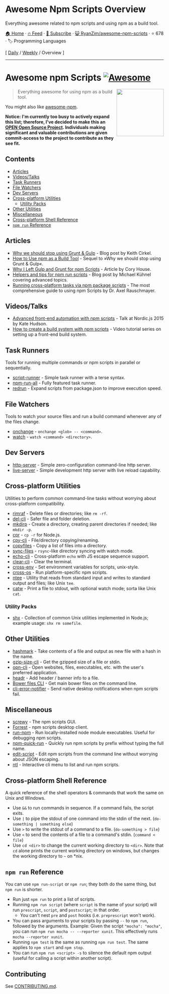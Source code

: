 # Awesome Npm Scripts Overview

Everything awesome related to npm scripts and using npm as a build tool.

[🏠 Home](/README.md) · [🔥 Feed](https://www.trackawesomelist.com/RyanZim/awesome-npm-scripts/rss.xml) · [📮 Subscribe](https://trackawesomelist.us17.list-manage.com/subscribe?u=d2f0117aa829c83a63ec63c2f&id=36a103854c) · [😺 RyanZim/awesome-npm-scripts](https://github.com/RyanZim/awesome-npm-scripts) · ⭐ 678 · 🏷️ Programming Languages

[ [Daily](/content/RyanZim/awesome-npm-scripts/README.md) / [Weekly](/content/RyanZim/awesome-npm-scripts/week/README.md) / Overview ]

---

<!--lint ignore awesome-heading-->

# Awesome npm Scripts [![Awesome](https://awesome.re/badge.svg)](https://awesome.re)

[<img src="https://github.com/RyanZim/awesome-npm-scripts/raw/master/npm-logo.png" align="right" width="150">](https://www.npmjs.com)

> Everything awesome for using npm as a build tool.

You might also like [awesome-npm](https://github.com/sindresorhus/awesome-npm).

**Notice: I'm currently too busy to actively expand this list; therefore, I've decided to make this an [OPEN Open Source Project](http://openopensource.github.io/). Individuals making significant and valuable contributions are given commit-access to the project to contribute as they see fit.**

## Contents

<!-- START doctoc generated TOC please keep comment here to allow auto update -->

<!-- DON'T EDIT THIS SECTION, INSTEAD RE-RUN doctoc TO UPDATE -->

*   [Articles](#articles)
*   [Videos/Talks](#videostalks)
*   [Task Runners](#task-runners)
*   [File Watchers](#file-watchers)
*   [Dev Servers](#dev-servers)
*   [Cross-platform Utilities](#cross-platform-utilities)
    *   [Utility Packs](#utility-packs)
*   [Other Utilities](#other-utilities)
*   [Miscellaneous](#miscellaneous)
*   [Cross-platform Shell Reference](#cross-platform-shell-reference)
*   [`npm run` Reference](#npm-run-reference)

<!-- END doctoc generated TOC please keep comment here to allow auto update -->

## Articles

*   [Why we should stop using Grunt & Gulp](https://www.keithcirkel.co.uk/why-we-should-stop-using-grunt/) - Blog post by Keith Cirkel.
*   [How to Use npm as a Build Tool](https://www.keithcirkel.co.uk/how-to-use-npm-as-a-build-tool/) - Sequel to »Why we should stop using Grunt & Gulp«.
*   [Why I Left Gulp and Grunt for npm Scripts](https://medium.freecodecamp.com/why-i-left-gulp-and-grunt-for-npm-scripts-3d6853dd22b8) -  Article by Cory House.
*   [Helpers and tips for npm run scripts](http://michael-kuehnel.de/tooling/2018/03/22/helpers-and-tips-for-npm-run-scripts.html) - Blog post by Michael Kühnel covering advanced topics.
*   [Running cross-platform tasks via npm package scripts](https://exploringjs.com/nodejs-shell-scripting/ch_package-scripts.html) - The most comprehensive guide to using npm Scripts by Dr. Axel Rauschmayer.

## Videos/Talks

*   [Advanced front-end automation with npm scripts](https://www.youtube.com/watch?v=0RYETb9YVrk) - Talk at Nordic.js 2015 by Kate Hudson.
*   [How to create a build system with npm scripts](http://www.penta-code.com/how-to-create-a-build-system-with-npm-scripts/) - Video tutorial series on setting up a front-end build system.

## Task Runners

Tools for running multiple commands or npm scripts in parallel or sequentially.

*   [script-runner](https://github.com/paulpflug/script-runner) - Simple task runner with a terse syntax.
*   [npm-run-all](https://github.com/mysticatea/npm-run-all) - Fully featured task runner.
*   [redrun](https://github.com/coderaiser/redrun) - Expand scripts from package.json to improve execution speed.

## File Watchers

Tools to watch your source files and run a build command whenever any of the files change.

*   [onchange](https://github.com/Qard/onchange) - `onchange <glob> -- <command>`.
*   [watch](https://github.com/mikeal/watch) - `watch <command> <directory>`.

## Dev Servers

*   [http-server](https://github.com/indexzero/http-server) - Simple zero-configuration command-line http server.
*   [live-server](https://github.com/tapio/live-server) - Simple development http server with live reload capability.

## Cross-platform Utilities

Utilities to perform common command-line tasks without worrying about cross-platform compatibility.

*   [rimraf](https://github.com/isaacs/rimraf) - Delete files or directories; like `rm -rf`.
*   [del-cli](https://github.com/sindresorhus/del-cli) - Safer file and folder deletion.
*   [mkdirp](https://github.com/substack/node-mkdirp) - Create a directory, creating parent directories if needed; like `mkdir -p`.
*   [cpr](https://github.com/davglass/cpr) - `cp -r` for Node.js.
*   [cpy-cli](https://github.com/sindresorhus/cpy-cli) - File/directory copying/renaming.
*   [copyfiles](https://github.com/calvinmetcalf/copyfiles) - Copy a list of files into a directory.
*   [sync-files](https://github.com/byteclubfr/node-sync-files) - `rsync`-like directory syncing with watch mode.
*   [echo-cli](https://github.com/iamakulov/echo-cli) - Cross-platform `echo` with JS escape sequence support.
*   [clear-cli](https://github.com/sindresorhus/clear-cli) - Clear the terminal.
*   [cross-env](https://github.com/kentcdodds/cross-env) - Set environment variables for scripts, unix-style.
*   [cross-os](https://github.com/milewski/cross-os) - Run platform-specific npm scripts.
*   [ntee](https://github.com/stefanmaric/ntee) - Utility that reads from standard input and writes to standard output and files; like Unix `tee`.
*   [catw](https://github.com/substack/catw) - Print a file to stdout, with optional watch mode; sorta like Unix `cat`.

### Utility Packs

*   [shx](https://github.com/shelljs/shx) - Collection of common Unix utilities implemented in Node.js; example usage: `shx rm somefile`.

## Other Utilities

*   [hashmark](https://github.com/keithamus/hashmark) -  Take contents of a file and output as new file with a hash in the name.
*   [gzip-size-cli](https://github.com/sindresorhus/gzip-size-cli) - Get the gzipped size of a file or stdin.
*   [opn-cli](https://github.com/sindresorhus/opn-cli) - Open websites, files, executables, etc. with the user's preferred application.
*   [headr](https://github.com/heldr/headr) - Add header / banner info to a file.
*   [Bower files CLI](https://github.com/thompsonemerson/bower-files-cli) - Get main bower files on the command line.
*   [cli-error-notifier](https://github.com/micromata/cli-error-notifier) - Send native desktop notifications when npm scripts fail.

## Miscellaneous

*   [screwy](https://github.com/samueleaton/screwy) - The npm scripts GUI.
*   [Forrest](https://github.com/stefanjudis/forrest) - npm scripts desktop client.
*   [run-npm](https://github.com/timoxley/npm-run) - Run locally-installed node module executables. Useful for debugging npm scripts.
*   [npm-quick-run](https://github.com/bahmutov/npm-quick-run) - Quickly run npm scripts by prefix without typing the full name.
*   [edit-script](https://github.com/RyanZim/edit-script) - Edit npm scripts from the command line without worrying about JSON escaping.
*   [ntl](https://github.com/ruyadorno/ntl) - Interactive cli menu to list and run npm scripts.

## Cross-platform Shell Reference

A quick reference of the shell operators & commands that work the same on Unix and Windows.

*   Use `&&` to run commands in sequence. If a command fails, the script exits.
*   Use `|` to pipe the stdout of one command into the stdin of the next. (`do-something | something else`)
*   Use `>` to write the stdout of a command to a file. (`do-something > file`)
*   Use `<` to send the contents of a file to a command's stdin. (`command < file`)
*   Use `cd <dir>` to change the current working directory to `<dir>`. Note that `cd` alone prints the current working directory on windows, but changes the working directory to `~` on \*nix.

## `npm run` Reference

You can use `npm run-script` or `npm run`; they both do the same thing, but `npm run` is shorter.

*   Run just `npm run` to print a list of scripts.
*   Running `npm run script` (where `script` is the name of your script) will run `prescript`, `script`, and `postscript`; in that order.
    *   You can't nest `pre` and `post` hooks (i.e. `preprescript` won't work).
*   You can pass arguments to your scripts by passing `--` to `npm run`, followed by the arguments. Example: Given the script `"mocha": "mocha"`, you can run `npm run mocha -- --reporter xunit`. This effectively runs `mocha --reporter xunit`.
*   Running `npm test` is the same as running `npm run test`. The same applies to `npm start` and `npm stop`.
*   You can run `npm run <script> -s` to silence the default npm output (useful for calling a script within another script).

## Contributing

See [CONTRIBUTING.md](https://github.com/RyanZim/awesome-npm-scripts/blob/master/CONTRIBUTING.md).

